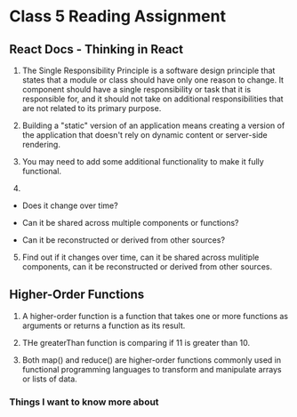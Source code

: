 # Class 5 Reading Assignment

## React Docs - Thinking in React

1. The Single Responsibility Principle is a software design principle that states that a module or class should have only one reason to change. It component should have a single responsibility or task that it is responsible for, and it should not take on additional responsibilities that are not related to its primary purpose.

2. Building a "static" version of an application means creating a version of the application that doesn't rely on dynamic content or server-side rendering.

3.  You may need to add some additional functionality to make it fully functional.

4. 

* Does it change over time? 

* Can it be shared across multiple components or functions?

* Can it be reconstructed or derived from other sources?

5. Find out if it changes over time, can it be shared across mulitiple components, can it be reconstructed or derived from other sources.

## Higher-Order Functions

1. A higher-order function is a function that takes one or more functions as arguments or returns a function as its result.

2. THe greaterThan function is comparing if 11 is greater than 10.

3. Both map() and reduce() are higher-order functions commonly used in functional programming languages to transform and manipulate arrays or lists of data.

### Things I want to know more about

